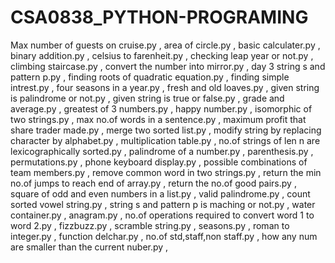 # CSA0838_PYTHON-PROGRAMING
Max number of guests on cruise.py ,
area of circle.py ,
basic calculater.py ,
binary addition.py ,
celsius to farenheit.py ,
checking leap year or not.py ,
climbing staircase.py ,
convert the number into mirror.py ,
day 3 string s and pattern p.py ,
finding roots of quadratic equation.py ,
finding simple intrest.py ,
four seasons in a year.py ,
fresh and old loaves.py ,
given string is palindrome or not.py ,
given string is true or false.py ,
grade and average.py ,
greatest of 3 numbers.py ,
happy number.py ,
isomorphic of two strings.py ,
max no.of words in a sentence.py ,
maximum profit that share trader made.py ,
merge two sorted list.py ,
modify string by replacing character by alphabet.py ,
multiplication table.py ,
no.of strings of len n are lexicographically sorted.py ,
palindrome of a number.py ,
parenthesis.py ,
permutations.py ,
phone keyboard display.py ,
possible combinations of team members.py ,
remove common word in two strings.py ,
return the min no.of jumps to reach end of array.py ,
return the no.of good pairs.py ,
square of odd and even numbers in a list.py ,
valid palindrome.py ,
count sorted vowel string.py ,
string s and pattern p is maching or not.py ,
water container.py ,
anagram.py ,
no.of operations required to convert word 1 to word 2.py ,
fizzbuzz.py ,
scramble string.py ,
seasons.py ,
roman to integer.py ,
function delchar.py ,
no.of std,staff,non staff.py ,
how any num are smaller than the current nuber.py ,
